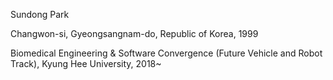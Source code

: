 Sundong Park

Changwon-si, Gyeongsangnam-do, Republic of Korea, 1999

Biomedical Engineering & Software Convergence (Future Vehicle and Robot Track), Kyung Hee University, 2018~
<!--
**sundongpark/sundongpark** is a ✨ _special_ ✨ repository because its `README.md` (this file) appears on your GitHub profile.

Here are some ideas to get you started:

- 🔭 I’m currently working on ...
- 🌱 I’m currently learning ...
- 👯 I’m looking to collaborate on ...
- 🤔 I’m looking for help with ...
- 💬 Ask me about ...
- 📫 How to reach me: ...
- 😄 Pronouns: ...
- ⚡ Fun fact: ...
-->
